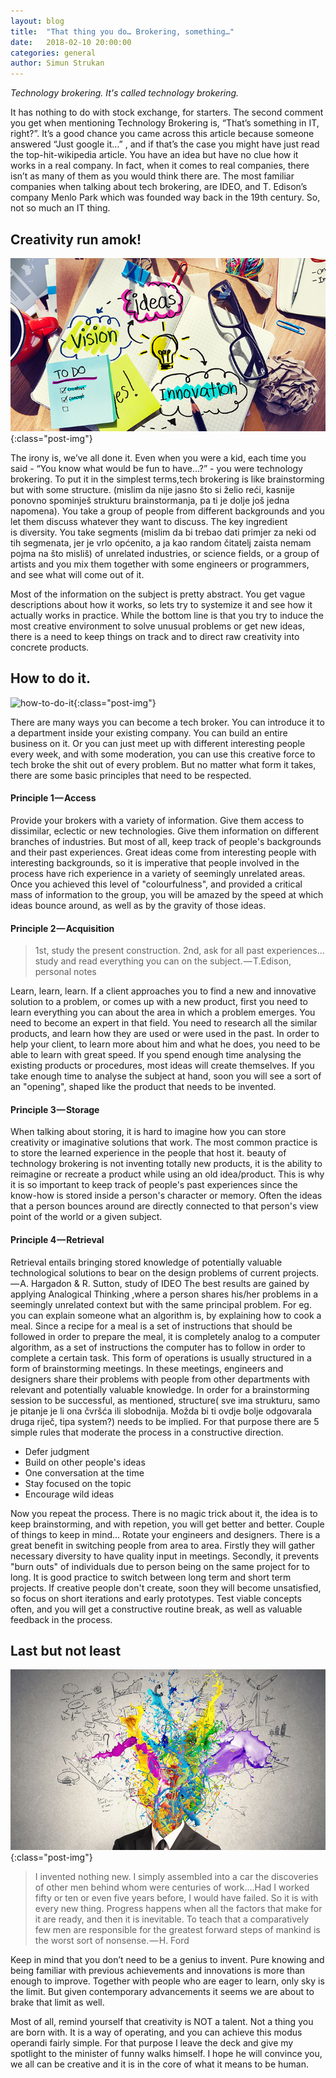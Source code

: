 ```yaml
---
layout: blog
title:  "That thing you do… Brokering, something…"
date:   2018-02-10 20:00:00
categories: general
author: Simun Strukan
---
```


_Technology brokering. It's called technology brokering._

It has nothing to do with stock exchange, for starters. The second comment you get when mentioning Technology Brokering is, “That’s something in IT, right?”. It’s a good chance you came across this article because someone answered “Just google it…” , and if that’s the case you might have just read the top-hit-wikipedia article. You have an idea but have no clue how it works in a real company. In fact, when it comes to real companies, there isn’t as many of them as you would think there are. The most familiar companies when talking about tech brokering, are IDEO, and T. Edison’s company Menlo Park which was founded way back in the 19th century. So, not so much an IT thing. 

<p class="centered"><i class="icon icon-circle"></i><i class="icon icon-circle"></i><i class="icon icon-circle"></i></p>

## Creativity run amok!

![creativity-run-amok!](/assets/img/posts/img-1.png){:class="post-img"}

The irony is, we’ve all done it. Even when you were a kid, each time you said -  “You know what would be fun to have…?” -  you were technology brokering. To put it in the simplest terms,tech brokering is like brainstorming but with some structure. (mislim da nije jasno što si želio reći, kasnije ponovno spominješ strukturu brainstormanja, pa ti je dolje još jedna napomena). You take a group of people from different backgrounds and you let them discuss whatever they want to discuss. The key ingredient is diversity. You take segments  (mislim da bi trebao dati primjer za neki od tih segmenata, jer je vrlo općenito, a ja kao random čitatelj zaista nemam pojma na što misliš) of unrelated industries, or science fields, or a group of artists and you mix them together with some engineers or programmers, and see what will come out of it.

Most of the information on the subject is pretty abstract. You get vague descriptions about how it works, so lets try to systemize it and see how it actually works in practice. While the bottom line is that you try to induce the most creative environment to solve unusual problems or get new ideas, there is a need to keep things on track and to direct raw creativity into concrete products.

## How to do it.

![how-to-do-it](/assets/img/posts/img-2.png){:class="post-img"}

There are many ways you can become a tech broker. You can introduce it to a department inside your existing company. You can build an entire business on it. Or you can just meet up with different interesting people every week, and with some moderation, you can use this creative force to tech broke the shit out of every problem. But no matter what form it takes, there are some basic principles that need to be respected.

#### Principle 1 — Access

Provide your brokers with a variety of information. Give them access to dissimilar, eclectic or new technologies. Give them information on different branches of industries. But most of all, keep track of people's backgrounds and their past experiences. Great ideas come from interesting people with interesting backgrounds, so it is imperative that people involved in the process have rich experience in a variety of seemingly unrelated areas. Once you achieved this level of "colourfulness", and provided a critical mass of information to the group, you will be amazed by the speed at which ideas bounce around, as well as by the gravity of those ideas.

#### Principle 2 — Acquisition

> 1st, study the present construction. 2nd, ask for all past experiences…study and read everything you can on the subject. — T.Edison, personal notes

Learn, learn, learn. If a client approaches you to find a new and innovative solution to a problem, or comes up with a new product, first you need to learn everything you can about the area in which a problem emerges. You need to become an expert in that field. You need to research all the similar products, and learn how they are used or were used in the past. In order to help your client, to learn more about him and what he does, you need to be able to learn with great speed. If you spend enough time analysing the existing products or procedures, most ideas will create themselves. If you take enough time to analyse the subject at hand, soon you will see a sort of an "opening", shaped like the product that needs to be invented.


#### Principle 3 — Storage 

When talking about storing, it is hard to imagine how you can store creativity or imaginative solutions that work. The most common practice is to store the learned experience in the people that host it. beauty of technology brokering is not inventing totally new products, it is the ability to reimagine or recreate a product while using an old idea/product. This is why it is so important to keep track of people's past experiences since the know-how is stored inside a person's character or memory. Often the ideas that a person bounces around are directly connected to that person's view point of the world or a given subject.

#### Principle 4 — Retrieval

Retrieval entails bringing stored knowledge of potentially valuable technological solutions to bear on the design problems of current projects. — A. Hargadon & R. Sutton, study of IDEO
The best results are gained by applying Analogical Thinking ,where a person shares his/her problems in a seemingly unrelated context but with the same principal problem. For eg. you can explain someone what an algorithm is, by explaining how to cook a meal. Since a recipe for a meal is a set of instructions that should be followed in order to prepare the meal, it is completely analog to a computer algorithm, as a set of instructions the computer has to follow in order to complete a certain task.
This form of operations is usually structured in a form of brainstorming meetings. In these meetings, engineers and designers share their problems with people from other departments with relevant and potentially valuable knowledge.
In order for a brainstorming session to be successful, as mentioned, structure( sve ima strukturu, samo je pitanje je li ona čvršća ili slobodnija. Možda bi ti ovdje bolje odgovarala druga riječ, tipa system?) needs to be implied. For that purpose there are 5 simple rules that moderate the process in a constructive direction.

+ Defer judgment
+ Build on other people's ideas
+ One conversation at the time
+ Stay focused on the topic
+ Encourage wild ideas

Now you repeat the process. There is no magic trick about it, the idea is to keep brainstorming, and with repetion, you will get better and better. Couple of things to keep in mind…
Rotate your engineers and designers. There is a great benefit in switching people from area to area. Firstly they will gather necessary diversity to have quality input in meetings. Secondly, it prevents "burn outs" of individuals due to person being on the same project for to long. It is good practice to switch between long term and short term projects. If creative people don't create, soon they will become unsatisfied, so focus on short iterations and early prototypes. Test viable concepts often, and you will get a constructive routine break, as well as valuable feedback in the process.

## Last but not least

![last-but-not-least](/assets/img/posts/img-3.png){:class="post-img"}

> I invented nothing new. I simply assembled into a car the discoveries of other men behind whom were centuries of work….Had I worked fifty or ten or even five years before, I would have failed. So it is with every new thing. Progress happens when all the factors that make for it are ready, and then it is inevitable. To teach that a comparatively few men are  responsible for the greatest forward steps of mankind is the worst sort of nonsense. — H. Ford

Keep in mind that you don’t need to be a genius to invent. Pure knowing and being familiar with previous achievements and innovations is more than enough to improve. Together with people who are eager to learn, only sky is the limit. But given contemporary advancements it seems we are about to brake that limit as well.

Most of all, remind yourself that creativity is NOT a talent. Not a thing you are born with. It is a way of operating, and you can achieve this modus operandi fairly simple. For that purpose I leave the deck and give my spotlight to the minister of funny walks himself. I hope he will convince you, we all can be creative and it is in the core of what it means to be human.
